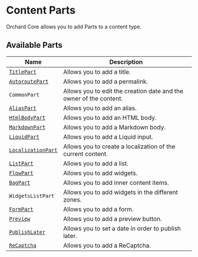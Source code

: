 # Content Parts

Orchard Core allows you to add Parts to a content type.

## Available Parts

| Name | Description |
| --- | --- |
| [`TitlePart`](../../modules/Title/README.md) | Allows you to add a title. |
| [`AutoroutePart`](../../modules/Autoroute/README.md) | Allows you to add a permalink. |
| `CommonPart` | Allows you to edit the creation date and the owner of the content. |
| [`AliasPart`](../../modules/Alias/README.md) | Allows you to add an alias. |
| [`HtmlBodyPart`](../../modules/Html/README.md) | Allows you to add an HTML body. |
| [`MarkdownPart`](../../modules/Markdown/README.md) | Allows you to add a Markdown body. |
| [`LiquidPart`](../../modules/Liquid/README.md) | Allows you to add a Liquid input. |
| [`LocalizationPart`](../../modules/Localize/README.md) | Allows you to create a localization of the current content. |
| [`ListPart`](../../modules/Lists/README.md) | Allows you to add a list. |
| [`FlowPart`](../../modules/Flow/README.md) | Allows you to add widgets. |
| [`BagPart`](../../modules/Flow/BagPart.md) | Allows you to add inner content items. |
| `WidgetsListPart` | Allows you to add widgets in the different zones. |
| [`FormPart`](../../modules/Forms/README.md) | Allows you to add a form. |
| [`Preview`](../../modules/ContentPreview/README.md) | Allows you to add a preview button. |
| [`PublishLater`](../../modules/PublishLater/README.md) | Allows you to set a date in order to publish later. |
| [`ReCaptcha`](../../modules/ReCaptcha/README.md) | Allows you to add a ReCaptcha. |
